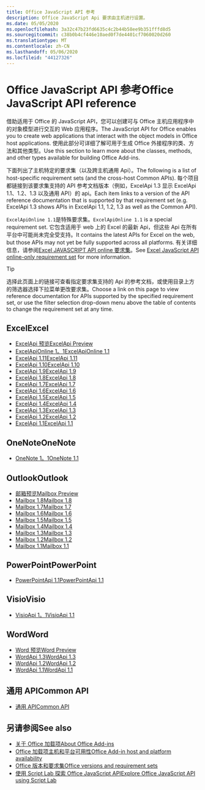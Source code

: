 ```yaml
---
title: Office JavaScript API 参考
description: Office JavaScript Api 要求由主机进行设置。
ms.date: 05/05/2020
ms.openlocfilehash: 3a32c47b23fd6635c4c2b44b58ee9b351fffd8d5
ms.sourcegitcommit: c38b0b4cf446e10aed0f7de4401cf7060020d260
ms.translationtype: MT
ms.contentlocale: zh-CN
ms.lasthandoff: 05/06/2020
ms.locfileid: "44127326"
---
```

# <a name="office-javascript-api-reference"></a><span data-ttu-id="1b2cf-103">Office JavaScript API 参考</span><span class="sxs-lookup"><span data-stu-id="1b2cf-103">Office JavaScript API reference</span></span>

<span data-ttu-id="1b2cf-104">借助适用于 Office 的 JavaScript API，您可以创建可与 Office 主机应用程序中的对象模型进行交互的 Web 应用程序。</span><span class="sxs-lookup"><span data-stu-id="1b2cf-104">The JavaScript API for Office enables you to create web applications that interact with the object models in Office host applications.</span></span> <span data-ttu-id="1b2cf-105">使用此部分可详细了解可用于生成 Office 外接程序的类、方法和其他类型。</span><span class="sxs-lookup"><span data-stu-id="1b2cf-105">Use this section to learn more about the classes, methods, and other types available for building Office Add-ins.</span></span>

<span data-ttu-id="1b2cf-106">下面列出了主机特定的要求集（以及跨主机通用 Api）。</span><span class="sxs-lookup"><span data-stu-id="1b2cf-106">The following is a list of host-specific requirement sets (and the cross-host Common APIs).</span></span> <span data-ttu-id="1b2cf-107">每个项目都链接到该要求集支持的 API 参考文档版本（例如，ExcelApi 1.3 显示 ExcelApi 1.1、1.2、1.3 以及通用 API）的 api。</span><span class="sxs-lookup"><span data-stu-id="1b2cf-107">Each item links to a version of the API reference documentation that is supported by that requirement set (e.g. ExcelApi 1.3 shows APIs in ExcelApi 1.1, 1.2, 1.3 as well as the Common API).</span></span>

<span data-ttu-id="1b2cf-108">`ExcelApiOnline 1.1`是特殊要求集。</span><span class="sxs-lookup"><span data-stu-id="1b2cf-108">`ExcelApiOnline 1.1` is a special requirement set.</span></span> <span data-ttu-id="1b2cf-109">它包含适用于 web 上的 Excel 的最新 Api，但这些 Api 在所有平台中可能尚未完全受支持。</span><span class="sxs-lookup"><span data-stu-id="1b2cf-109">It contains the latest APIs for Excel on the web, but those APIs may not yet be fully supported across all platforms.</span></span> <span data-ttu-id="1b2cf-110">有关详细信息，请参阅[Excel JAVASCRIPT API online 要求集](/office/dev/add-ins/reference/requirement-sets/excel-api-online-requirement-set)。</span><span class="sxs-lookup"><span data-stu-id="1b2cf-110">See [Excel JavaScript API online-only requirement set](/office/dev/add-ins/reference/requirement-sets/excel-api-online-requirement-set) for more information.</span></span>

> [!TIP]
> <span data-ttu-id="1b2cf-111">选择此页面上的链接可查看指定要求集支持的 Api 的参考文档，或使用目录上方的筛选器选择下拉菜单更改要求集。</span><span class="sxs-lookup"><span data-stu-id="1b2cf-111">Choose a link on this page to view reference documentation for APIs supported by the specified requirement set, or use the filter selection drop-down menu above the table of contents to change the requirement set at any time.</span></span>

## <a name="excel"></a><span data-ttu-id="1b2cf-112">Excel</span><span class="sxs-lookup"><span data-stu-id="1b2cf-112">Excel</span></span>

- [<span data-ttu-id="1b2cf-113">ExcelApi 预览</span><span class="sxs-lookup"><span data-stu-id="1b2cf-113">ExcelApi Preview</span></span>](/javascript/api/excel?view=excel-js-preview)
- [<span data-ttu-id="1b2cf-114">ExcelApiOnline 1。1</span><span class="sxs-lookup"><span data-stu-id="1b2cf-114">ExcelApiOnline 1.1</span></span>](/javascript/api/excel?view=excel-js-online)
- [<span data-ttu-id="1b2cf-115">ExcelApi 1.11</span><span class="sxs-lookup"><span data-stu-id="1b2cf-115">ExcelApi 1.11</span></span>](/javascript/api/excel?view=excel-js-1.11)
- [<span data-ttu-id="1b2cf-116">ExcelApi 1.10</span><span class="sxs-lookup"><span data-stu-id="1b2cf-116">ExcelApi 1.10</span></span>](/javascript/api/excel?view=excel-js-1.10)
- [<span data-ttu-id="1b2cf-117">ExcelApi 1.9</span><span class="sxs-lookup"><span data-stu-id="1b2cf-117">ExcelApi 1.9</span></span>](/javascript/api/excel?view=excel-js-1.9)
- [<span data-ttu-id="1b2cf-118">ExcelApi 1.8</span><span class="sxs-lookup"><span data-stu-id="1b2cf-118">ExcelApi 1.8</span></span>](/javascript/api/excel?view=excel-js-1.8)
- [<span data-ttu-id="1b2cf-119">ExcelApi 1.7</span><span class="sxs-lookup"><span data-stu-id="1b2cf-119">ExcelApi 1.7</span></span>](/javascript/api/excel?view=excel-js-1.7)
- [<span data-ttu-id="1b2cf-120">ExcelApi 1.6</span><span class="sxs-lookup"><span data-stu-id="1b2cf-120">ExcelApi 1.6</span></span>](/javascript/api/excel?view=excel-js-1.6)
- [<span data-ttu-id="1b2cf-121">ExcelApi 1.5</span><span class="sxs-lookup"><span data-stu-id="1b2cf-121">ExcelApi 1.5</span></span>](/javascript/api/excel?view=excel-js-1.5)
- [<span data-ttu-id="1b2cf-122">ExcelApi 1.4</span><span class="sxs-lookup"><span data-stu-id="1b2cf-122">ExcelApi 1.4</span></span>](/javascript/api/excel?view=excel-js-1.4)
- [<span data-ttu-id="1b2cf-123">ExcelApi 1.3</span><span class="sxs-lookup"><span data-stu-id="1b2cf-123">ExcelApi 1.3</span></span>](/javascript/api/excel?view=excel-js-1.3)
- [<span data-ttu-id="1b2cf-124">ExcelApi 1.2</span><span class="sxs-lookup"><span data-stu-id="1b2cf-124">ExcelApi 1.2</span></span>](/javascript/api/excel?view=excel-js-1.2)
- [<span data-ttu-id="1b2cf-125">ExcelApi 1.1</span><span class="sxs-lookup"><span data-stu-id="1b2cf-125">ExcelApi 1.1</span></span>](/javascript/api/excel?view=excel-js-1.1)

## <a name="onenote"></a><span data-ttu-id="1b2cf-126">OneNote</span><span class="sxs-lookup"><span data-stu-id="1b2cf-126">OneNote</span></span>

- [<span data-ttu-id="1b2cf-127">OneNote 1。1</span><span class="sxs-lookup"><span data-stu-id="1b2cf-127">OneNote 1.1</span></span>](/javascript/api/onenote?view=onenote-js-1.1)

## <a name="outlook"></a><span data-ttu-id="1b2cf-128">Outlook</span><span class="sxs-lookup"><span data-stu-id="1b2cf-128">Outlook</span></span>

- [<span data-ttu-id="1b2cf-129">邮箱预览</span><span class="sxs-lookup"><span data-stu-id="1b2cf-129">Mailbox Preview</span></span>](/javascript/api/outlook?view=outlook-js-preview)
- [<span data-ttu-id="1b2cf-130">Mailbox 1.8</span><span class="sxs-lookup"><span data-stu-id="1b2cf-130">Mailbox 1.8</span></span>](/javascript/api/outlook?view=outlook-js-1.8)
- [<span data-ttu-id="1b2cf-131">Mailbox 1.7</span><span class="sxs-lookup"><span data-stu-id="1b2cf-131">Mailbox 1.7</span></span>](/javascript/api/outlook?view=outlook-js-1.7)
- [<span data-ttu-id="1b2cf-132">Mailbox 1.6</span><span class="sxs-lookup"><span data-stu-id="1b2cf-132">Mailbox 1.6</span></span>](/javascript/api/outlook?view=outlook-js-1.6)
- [<span data-ttu-id="1b2cf-133">Mailbox 1.5</span><span class="sxs-lookup"><span data-stu-id="1b2cf-133">Mailbox 1.5</span></span>](/javascript/api/outlook?view=outlook-js-1.5)
- [<span data-ttu-id="1b2cf-134">Mailbox 1.4</span><span class="sxs-lookup"><span data-stu-id="1b2cf-134">Mailbox 1.4</span></span>](/javascript/api/outlook?view=outlook-js-1.4)
- [<span data-ttu-id="1b2cf-135">Mailbox 1.3</span><span class="sxs-lookup"><span data-stu-id="1b2cf-135">Mailbox 1.3</span></span>](/javascript/api/outlook?view=outlook-js-1.3)
- [<span data-ttu-id="1b2cf-136">Mailbox 1.2</span><span class="sxs-lookup"><span data-stu-id="1b2cf-136">Mailbox 1.2</span></span>](/javascript/api/outlook?view=outlook-js-1.2)
- [<span data-ttu-id="1b2cf-137">Mailbox 1.1</span><span class="sxs-lookup"><span data-stu-id="1b2cf-137">Mailbox 1.1</span></span>](/javascript/api/outlook?view=outlook-js-1.1)

## <a name="powerpoint"></a><span data-ttu-id="1b2cf-138">PowerPoint</span><span class="sxs-lookup"><span data-stu-id="1b2cf-138">PowerPoint</span></span>

- [<span data-ttu-id="1b2cf-139">PowerPointApi 1.1</span><span class="sxs-lookup"><span data-stu-id="1b2cf-139">PowerPointApi 1.1</span></span>](/javascript/api/powerpoint?view=powerpoint-js-1.1)

## <a name="visio"></a><span data-ttu-id="1b2cf-140">Visio</span><span class="sxs-lookup"><span data-stu-id="1b2cf-140">Visio</span></span>

- [<span data-ttu-id="1b2cf-141">VisioApi 1。1</span><span class="sxs-lookup"><span data-stu-id="1b2cf-141">VisioApi 1.1</span></span>](/javascript/api/visio?view=visio-js-1.1)

## <a name="word"></a><span data-ttu-id="1b2cf-142">Word</span><span class="sxs-lookup"><span data-stu-id="1b2cf-142">Word</span></span>

- [<span data-ttu-id="1b2cf-143">Word 预览</span><span class="sxs-lookup"><span data-stu-id="1b2cf-143">Word Preview</span></span>](/javascript/api/word?view=word-js-preview)
- [<span data-ttu-id="1b2cf-144">WordApi 1.3</span><span class="sxs-lookup"><span data-stu-id="1b2cf-144">WordApi 1.3</span></span>](/javascript/api/word?view=word-js-1.3)
- [<span data-ttu-id="1b2cf-145">WordApi 1.2</span><span class="sxs-lookup"><span data-stu-id="1b2cf-145">WordApi 1.2</span></span>](/javascript/api/word?view=word-js-1.2)
- [<span data-ttu-id="1b2cf-146">WordApi 1.1</span><span class="sxs-lookup"><span data-stu-id="1b2cf-146">WordApi 1.1</span></span>](/javascript/api/word?view=word-js-1.1)

## <a name="common-api"></a><span data-ttu-id="1b2cf-147">通用 API</span><span class="sxs-lookup"><span data-stu-id="1b2cf-147">Common API</span></span>

- [<span data-ttu-id="1b2cf-148">通用 API</span><span class="sxs-lookup"><span data-stu-id="1b2cf-148">Common API</span></span>](/javascript/api/office?view=common-js)

## <a name="see-also"></a><span data-ttu-id="1b2cf-149">另请参阅</span><span class="sxs-lookup"><span data-stu-id="1b2cf-149">See also</span></span>

- [<span data-ttu-id="1b2cf-150">关于 Office 加载项</span><span class="sxs-lookup"><span data-stu-id="1b2cf-150">About Office Add-ins</span></span>](/office/dev/add-ins/overview)
- [<span data-ttu-id="1b2cf-151">Office 加载项主机和平台可用性</span><span class="sxs-lookup"><span data-stu-id="1b2cf-151">Office Add-in host and platform availability</span></span>](/office/dev/add-ins/overview/office-add-in-availability)
- [<span data-ttu-id="1b2cf-152">Office 版本和要求集</span><span class="sxs-lookup"><span data-stu-id="1b2cf-152">Office versions and requirement sets</span></span>](/office/dev/add-ins/develop/office-versions-and-requirement-sets)
- [<span data-ttu-id="1b2cf-153">使用 Script Lab 探索 Office JavaScript API</span><span class="sxs-lookup"><span data-stu-id="1b2cf-153">Explore Office JavaScript API using Script Lab</span></span>](/office/dev/add-ins/overview/explore-with-script-lab)
